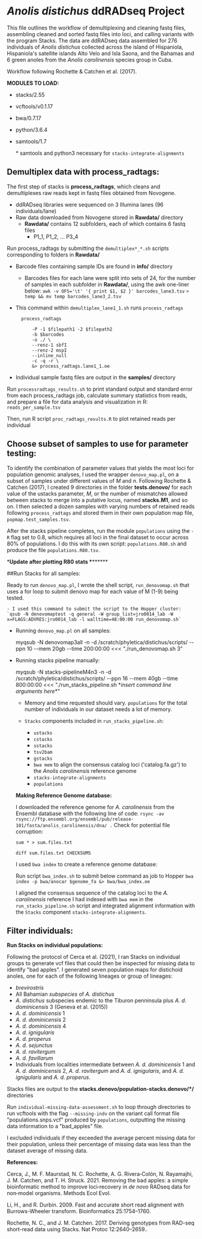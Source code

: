 # ***Anolis distichus*** ddRADseq Project

This file outlines the workflow of demultiplexing and cleaning fastq files, assembling cleaned
and sorted fastq files into loci, and calling variants with the program Stacks. The data are ddRADseq data assembled for
276 individuals of *Anolis distichus* collected across the island of Hispaniola, Hispaniola's satellite
islands Alto Velo and Isla Saona, and the Bahamas and 6 green anoles from the *Anolis carolinensis* species group in Cuba.

Workflow following Rochette & Catchen et al. (2017).

**MODULES TO LOAD:**

- stacks/2.55
- vcftools/v0.1.17
- bwa/0.7.17
- python/3.6.4
- samtools/1.7 
	
	\* samtools and python3 necessary for `stacks-integrate-alignments` 
	
## Demultiplex data with process_radtags:

The first step of stacks is **process_radtags**, which cleans and demultiplexes raw reads kept in fastq files obtained from Novogene.
	
-	ddRADseq libraries were sequenced on 3 Illumina lanes (96 individuals/lane)
- Raw data downloaded from Novogene stored in **Rawdata/** directory
	- **Rawdata/** contains 12 subfolders, each of which contains 6 fastq files
		- P1_1, P1_2, ... P3_4

Run process_radtags by submitting the `demultiplex*_*.sh` scripts corresponding to folders in **Rawdata/**

- Barcode files containing sample IDs are found in **info/** directory
	- Barcodes files for each lane were split into sets of 24, for the number of samples in each subfolder in **Rawdata/**, using the awk one-liner below:
	`awk -v OFS='\t' '{ print $1, $2 }' barcodes_lane3.tsv`
	`> temp && mv temp barcodes_lane3_2.tsv` 
	
- This command within `demultiplex_lane1_1.sh` runs `process_radtags`

		process_radtags 

			-P -1 $filepath1 -2 $filepath2 
			-b $barcodes 
			-o ./ \
			--renz-1 sbfI 
			--renz-2 mspI 
			--inline_null 
			-c -q -r \ 
			&> process_radtags.lane1_1.oe

- Individual sample fastq files are output in the **samples/** directory


Run `processradtags_results.sh` to print standard output and standard error from each process_radtags job, calculate
	summary statistics from reads, and prepare a file for data analysis and visualization in R: `reads_per_sample.tsv`

Then, run R script `proc_radtags_results.R` to plot retained reads per individual


## Choose subset of samples to use for parameter testing:

To identify the combination of parameter values that yields the most loci for population genomic analyses, I used the
wrapper `denovo_map.pl`, on a subset of samples under different values of *M* and *n*.
Following Rochette & Catchen (2017), I created 9 directories in the folder **tests.denovo/** for each value of the 
ustacks parameter, *M*, or the number of mismatches allowed between stacks to merge into a putative locus, named
**stacks.M1**, and so on. I then selected a dozen samples with varying numbers of retained reads following
`process_radtags` and stored them in their own population map file, `popmap.test_samples.tsv`. 

After the stacks pipeline completes, run the module `populations` using the `-R` flag set to 0.8, which requires all loci in the final dataset to occur across 80% of populations. I do this with its own script: `populations.R80.sh` and produce the file `populations.R80.tsv`.

\***********Update after plotting R80 stats \*****************

##Run Stacks for all samples:

Ready to run `denovo_map.pl`, I wrote the shell script, `run_denovomap.sh` that uses a for loop to submit denovo map
for each value of M (1-9) being tested.

	- I used this command to submit the script to the Hopper cluster: 
	`qsub -N denovomaptest -q general -W group_list=jro0014_lab -W x=FLAGS:ADVRES:jro0014_lab -l walltime=48:00:00 run_denovomap.sh` 

- Running `denovo_map.pl` on all samples:
 
	myqsub -N denovomap3all -n -d /scratch/phyletica/distichus/scripts/ --ppn 10 --mem 20gb --time 200:00:00 <<< "./run_denovomap.sh 3"

- Running stacks pipeline manually:

	myqsub -N stacks-pipelineM4n3 -n -d /scratch/phyletica/distichus/scripts/ --ppn 16 --mem 40gb --time 800:00:00 <<< "./run_stacks_pipeline.sh \**insert command line arguments here*\*"
	
	- Memory and time requested should vary. `populations` for the total number of individuals in our dataset needs a lot of memory.
		
	- `Stacks` components included in `run_stacks_pipeline.sh`:

		- `ustacks`
		- `cstacks`
		- `sstacks`
		- `tsv2bam`
		- `gstacks`
		- `bwa mem` to align the consensus catalog loci ('catalog.fa.gz') to the *Anolis carolinensis* reference genome
		- `stacks-integrate-alignments`
		- `populations`
	
	**Making Reference Genome database:**
 
	I downloaded the reference genome for *A. carolinensis* from the Ensembl database with the following line of code:
`rsync -av rsync://ftp.ensembl.org/ensembl/pub/release-101/fasta/anolis_carolinensis/dna/ .`
Check for potential file corruption:

	`sum * > sum.files.txt`

	`diff sum.files.txt CHECKSUMS`

	I used `bwa index` to create a reference genome database:

	Run script `bwa_index.sh` to submit below command as job to Hopper 
	`bwa index -p bwa/anocar $genome_fa &> bwa/bwa_index.oe`
	
	I aligned the consensus sequence of the catalog loci to the *A. carolinensis* reference I had indexed with `bwa mem` in the `run_stacks_pipeline.sh` script and integrated alignment information with the `Stacks` component `stacks-integrate-alignments`.	
	
## Filter individuals:

**Run Stacks on individual populations:**

Following the protocol of Cerca et al. (2021), I ran Stacks on individual groups to generate vcf files that could then be inspected for missing data to identify "bad apples". I generated seven population maps for distichoid anoles, one for each of the following lineages or group of lineages:

* *brevirostris* 
* All Bahamian *subspecies* of *A. distichus*
* *A. distichus* subspecies endemic to the Tiburon penninsula plus *A. d. dominicensis* 3 (Geneva et al. (2015))
* *A. d. dominicensis* 1
* *A. d. dominicensis* 2
* *A. d. dominicensis* 4
* *A. d. ignigularis* 
* *A. d. properus*
* *A. d. sejunctus*
* *A. d. ravitergum* 
* *A. d. favillarum*
* Individuals from localities intermediate between *A. d. dominicensis* 1 and *A. d. dominicensis* 2, *A. d. ravitergum* and *A. d. ignigularis*, and *A. d. ignigularis* and *A. d. properus*. 

Stacks files are output to the **stacks.denovo/population-stacks.denovo/*/** directories	

Run `individual-missing-data-assessment.sh` to loop through directories to run vcftools with the flag `--missing-indv` on the variant call format file "populations.snps.vcf" produced by `populations`, outputting the missing data information to a "bad_apples" file.

I excluded individuals if they exceeded the average percent missing data for their population, unless their percentage of missing data was less than the dataset average of missing data.

**References:**

Cerca, J., M. F. Maurstad, N. C. Rochette, A. G. Rivera‐Colón, N. Rayamajhi, J. M. Catchen, and T. H. Struck. 2021. Removing the bad apples: a simple bioinformatic method to improve loci‐recovery in *de novo* RADseq data for non‐model organisms. Methods Ecol Evol. 

Li, H., and R. Durbin. 2009. Fast and accurate short read alignment with Burrows-Wheeler transform. Bioinformatics 25:1754–1760.

Rochette, N. C., and J. M. Catchen. 2017. Deriving genotypes from RAD-seq short-read data using Stacks. Nat Protoc 12:2640–2659..
